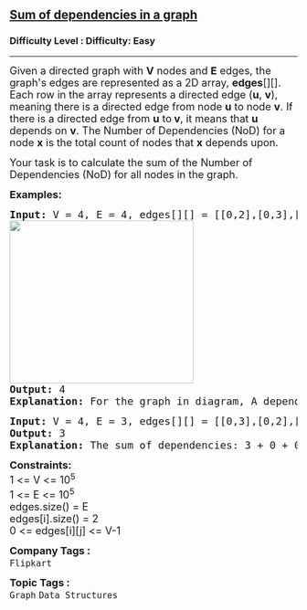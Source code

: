 <h2><a href="https://www.geeksforgeeks.org/problems/sum-of-dependencies-in-a-graph5311/1?page=3&category=Graph&sortBy=submissions">Sum of dependencies in a graph</a></h2><h3>Difficulty Level : Difficulty: Easy</h3><hr><div class="problems_problem_content__Xm_eO"><p><span style="font-size: 18px;">Given a directed graph with&nbsp;</span><span style="font-size: 18px;"><strong>V</strong> nodes and&nbsp;</span><span style="font-size: 18px;"><strong>E</strong> edges, the graph's edges are represented as a 2D array, <strong>edges</strong>[][]</span><span style="font-size: 18px;">. Each row in the array represents a directed edge </span><span style="font-size: 18px;">(<strong>u</strong>, <strong>v</strong>), meaning there is a directed edge from node </span><span style="font-size: 18px;"><strong>u</strong> to node </span><span style="font-size: 18px;"><strong>v</strong>. </span><span style="font-size: 18px;">If there is a directed edge from&nbsp;</span><span style="font-size: 18px;"><strong>u</strong> to<strong>&nbsp;</strong></span><span style="font-size: 18px;"><strong>v</strong>, it means that&nbsp;</span><span style="font-size: 18px;"><strong>u</strong> depends on&nbsp;</span><span style="font-size: 18px;"><strong>v</strong>. The Number of Dependencies (NoD) for a node&nbsp;</span><span style="font-size: 18px;"><strong>x</strong> is the total count of nodes that&nbsp;</span><span style="font-size: 18px;"><strong>x</strong> depends upon.</span></p>
<p><span style="font-size: 18px;">Your task is to calculate the sum of the Number of Dependencies (NoD) for all nodes in the graph.</span></p>
<p><span style="font-size: 18px;"><strong>Examples:</strong></span></p>
<pre><span style="font-size: 18px;"><strong>Input:</strong> V<strong> </strong>= 4, E<strong> </strong>= 4, edges[][] = [[0,2],[0,3],[1,3],[2,3]]</span>
<span style="font-size: 18px;"><img src="https://media.geeksforgeeks.org/img-practice/prod/addEditProblem/705732/Web/Other/blobid0_1733466066.png" width="322" height="285"></span>
<span style="font-size: 18px;"><strong>Output: </strong>4
<strong>Explanation: </strong>For the graph in diagram, A depends on C and D i.e. A's NoD is 2, </span><span style="font-size: 18px;">B depends on D i.e. B's NoD is 1, C depends on D i.e. D's NoD is 1 and D depends on none. Hence answer is 2 + 1 + 1 + 0 = 4.</span></pre>
<pre><span style="font-size: 18px;"><strong>Input:</strong> V<strong> </strong>= 4, E<strong> </strong>= 3, edges[][]<strong> </strong>= [[0,3],[0,2],[0,1]]
<strong>Output: </strong>3
<strong>Explanation: </strong>The sum of dependencies: 3 + 0 + 0 + 0 = 3.</span></pre>
<p><span style="font-size: 18px;"><strong>Constraints:</strong><br>1 &lt;= V &lt;= 10<sup>5<br></sup>1 &lt;= E &lt;= 10<sup>5<br></sup></span><span style="font-size: 18px;">edges.size() = E<br>edges[i].size() = 2<br>0 &lt;= edges[i][j] &lt;= V-1</span></p></div><p><span style=font-size:18px><strong>Company Tags : </strong><br><code>Flipkart</code>&nbsp;<br><p><span style=font-size:18px><strong>Topic Tags : </strong><br><code>Graph</code>&nbsp;<code>Data Structures</code>&nbsp;